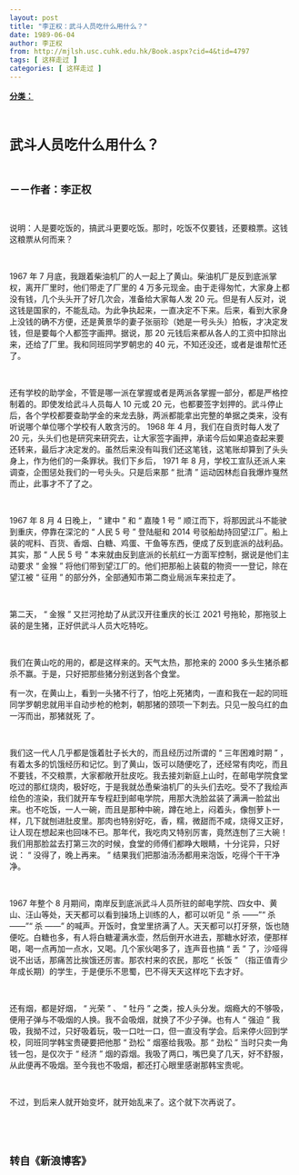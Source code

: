 ```yaml
---
layout: post
title: "李正权：武斗人员吃什么用什么？"
date: 1989-06-04
author: 李正权
from: http://mjlsh.usc.cuhk.edu.hk/Book.aspx?cid=4&tid=4797
tags: [ 这样走过 ]
categories: [ 这样走过 ]
---
```


<div style="margin: 15px 10px 10px 0px;">
 <div>
  <span id="ctl00_ContentPlaceHolder1_chapter1_SubjectLabel" style="font-weight:bold;text-decoration:underline;">
   分类：
  </span>
 </div>
 <p class="p1">
  <b>
   <font size="5">
    <span class="s1">
    </span>
    <br/>
   </font>
  </b>
 </p>
 <p class="p2">
  <span class="s1">
   <b>
    <font size="5">
     武斗人员吃什么用什么？
    </font>
   </b>
  </span>
 </p>
 <p class="p1">
  <b>
   <font size="4">
    <span class="s1">
    </span>
    <br/>
   </font>
  </b>
 </p>
 <p class="p2">
  <span class="s1">
   <b>
    <font size="4">
     －－作者：李正权
    </font>
   </b>
  </span>
 </p>
 <p class="p1">
  <span class="s1">
  </span>
  <br/>
 </p>
 <p class="p2">
  <span class="s1">
   说明：人是要吃饭的，搞武斗更要吃饭。那时，吃饭不仅要钱，还要粮票。这钱这粮票从何而来？
  </span>
 </p>
 <p class="p1">
  <span class="s1">
  </span>
  <br/>
 </p>
 <p class="p2">
  <span class="s2">
   1967
  </span>
  <span class="s1">
   年
  </span>
  <span class="s2">
   7
  </span>
  <span class="s1">
   月底，我跟着柴油机厂的人一起上了黄山。柴油机厂是反到底派掌权，离开厂里时，他们带走了厂里的
  </span>
  <span class="s2">
   4
  </span>
  <span class="s1">
   万多元现金。由于走得匆忙，大家身上都没有钱，几个头头开了好几次会，准备给大家每人发
  </span>
  <span class="s2">
   20
  </span>
  <span class="s1">
   元。但是有人反对，说这钱是国家的，不能乱动。为此争执起来，一直决定不下来。后来，看到大家身上没钱的确不方便，还是黄景华的妻子张丽珍（她是一号头头）拍板，才决定发钱，但是要每个人都签字画押。据说，那
  </span>
  <span class="s2">
   20
  </span>
  <span class="s1">
   元钱后来都从各人的工资中扣除出来，还给了厂里。我和同班同学罗朝忠的
  </span>
  <span class="s2">
   40
  </span>
  <span class="s1">
   元，不知还没还，或者是谁帮忙还了。
  </span>
 </p>
 <p class="p1">
  <span class="s1">
  </span>
  <br/>
 </p>
 <p class="p2">
  <span class="s1">
   还有学校的助学金，不管是哪一派在掌握或者是两派各掌握一部分，都是严格控制着的。即使发给武斗人员每人
  </span>
  <span class="s2">
   10
  </span>
  <span class="s1">
   元或
  </span>
  <span class="s2">
   20
  </span>
  <span class="s1">
   元，也都要签字划押的。武斗停止后，各个学校都要查助学金的来龙去脉，两派都能拿出完整的单据之类来，没有听说哪个单位哪个学校有人敢贪污的。
  </span>
  <span class="s2">
   1968
  </span>
  <span class="s1">
   年
  </span>
  <span class="s2">
   4
  </span>
  <span class="s1">
   月，我们在自贡时每人发了
  </span>
  <span class="s2">
   20
  </span>
  <span class="s1">
   元，头头们也是研究来研究去，让大家签字画押，承诺今后如果追查起来要还转来，最后才决定发的。虽然后来没有叫我们还这笔钱，这笔账却算到了头头身上，作为他们的一条罪状。我们下乡后，
  </span>
  <span class="s2">
   1971
  </span>
  <span class="s1">
   年
  </span>
  <span class="s2">
   8
  </span>
  <span class="s1">
   月，学校工宣队还派人来调查，企图惩处我们的一号头头。只是后来那
  </span>
  <span class="s2">
   “
  </span>
  <span class="s1">
   批清
  </span>
  <span class="s2">
   ”
  </span>
  <span class="s1">
   运动因林彪自我爆炸戛然而止，此事才不了了之。
  </span>
 </p>
 <p class="p1">
  <span class="s1">
  </span>
  <br/>
 </p>
 <p class="p2">
  <span class="s2">
   1967
  </span>
  <span class="s1">
   年
  </span>
  <span class="s2">
   8
  </span>
  <span class="s1">
   月
  </span>
  <span class="s2">
   4
  </span>
  <span class="s1">
   日晚上，
  </span>
  <span class="s2">
   “
  </span>
  <span class="s1">
   建中
  </span>
  <span class="s2">
   ”
  </span>
  <span class="s1">
   和
  </span>
  <span class="s2">
   “
  </span>
  <span class="s1">
   嘉陵
  </span>
  <span class="s2">
   1
  </span>
  <span class="s1">
   号
  </span>
  <span class="s2">
   ”
  </span>
  <span class="s1">
   顺江而下，将那因武斗不能驶到重庆，停靠在深沱的
  </span>
  <span class="s2">
   “
  </span>
  <span class="s1">
   人民
  </span>
  <span class="s2">
   5
  </span>
  <span class="s1">
   号
  </span>
  <span class="s2">
   ”
  </span>
  <span class="s1">
   登陆艇和
  </span>
  <span class="s2">
   2014
  </span>
  <span class="s1">
   号驳船劫持回望江厂。船上装的呢料、百货、香烟、白糖、鸡蛋、干鱼等东西，便成了反到底派的战利品。其实，那
  </span>
  <span class="s2">
   “
  </span>
  <span class="s1">
   人民
  </span>
  <span class="s2">
   5
  </span>
  <span class="s1">
   号
  </span>
  <span class="s2">
   ”
  </span>
  <span class="s1">
   本来就由反到底派的长航红一方面军控制，据说是他们主动要求
  </span>
  <span class="s2">
   “
  </span>
  <span class="s1">
   金猴
  </span>
  <span class="s2">
   ”
  </span>
  <span class="s1">
   将他们带到望江厂的。他们把那船上装载的物资一一登记，除在望江被
  </span>
  <span class="s2">
   “
  </span>
  <span class="s1">
   征用
  </span>
  <span class="s2">
   ”
  </span>
  <span class="s1">
   的部分外，全部通知市第二商业局派车来拉走了。
  </span>
 </p>
 <p class="p1">
  <span class="s1">
  </span>
  <br/>
 </p>
 <p class="p2">
  <span class="s1">
   第二天，
  </span>
  <span class="s2">
   “
  </span>
  <span class="s1">
   金猴
  </span>
  <span class="s2">
   ”
  </span>
  <span class="s1">
   又拦河抢劫了从武汉开往重庆的长江
  </span>
  <span class="s2">
   2021
  </span>
  <span class="s1">
   号拖轮，那拖驳上装的是生猪，正好供武斗人员大吃特吃。
  </span>
 </p>
 <p class="p1">
  <span class="s1">
  </span>
  <br/>
 </p>
 <p class="p2">
  <span class="s1">
   我们在黄山吃的用的，都是这样来的。天气太热，那抢来的
  </span>
  <span class="s2">
   2000
  </span>
  <span class="s1">
   多头生猪杀都杀不赢。于是，只好把那些猪分别送到各个食堂。
  </span>
 </p>
 <p class="p2">
  <span class="s1">
   有一次，在黄山上，看到一头猪不行了，怕吃上死猪肉，一直和我在一起的同班同学罗朝忠就用半自动步枪的枪刺，朝那猪的颈项一下刺去。只见一股乌红的血一泻而出，那猪就死
  </span>
  <span class="s2">
  </span>
  <span class="s1">
   了。
  </span>
 </p>
 <p class="p1">
  <span class="s1">
  </span>
  <br/>
 </p>
 <p class="p2">
  <span class="s1">
   我们这一代人几乎都是饿着肚子长大的，而且经历过所谓的
  </span>
  <span class="s2">
   “
  </span>
  <span class="s1">
   三年困难时期
  </span>
  <span class="s2">
   ”
  </span>
  <span class="s1">
   ，有着太多的饥饿经历和记忆。到了黄山，饭可以随便吃了，还经常有肉吃，而且不要钱，不交粮票，大家都敞开肚皮吃。我去接刘新庭上山时，在邮电学院食堂吃过的那红烧肉，极好吃，于是我就怂恿柴油机厂的头头们去吃。受不了我绘声绘色的渲染，我们就开车专程赶到邮电学院，用那大洗脸盆装了满满一脸盆出来。也不吃饭，一人一碗，而且是那种中碗，蹲在地上，闷着头，像刨萝卜一样，几下就刨进肚皮里。那肉也特别好吃，香，糯，微甜而不咸，烧得又正好，让人现在想起来也回味不已。那年代，我吃肉又特别厉害，竟然连刨了三大碗！我们用那脸盆去打第三次的时候，食堂的师傅们都睁大眼睛，十分诧异，只好说：
  </span>
  <span class="s2">
   “
  </span>
  <span class="s1">
   没得了，晚上再来。
  </span>
  <span class="s2">
   ”
  </span>
  <span class="s1">
   结果我们把那油汤汤都用来泡饭，吃得个干干净净。
  </span>
 </p>
 <p class="p1">
  <span class="s1">
  </span>
  <br/>
 </p>
 <p class="p2">
  <span class="s2">
   1967
  </span>
  <span class="s1">
   年整个
  </span>
  <span class="s2">
   8
  </span>
  <span class="s1">
   月期间，南岸反到底派武斗人员所驻的邮电学院、四女中、黄山、汪山等处，天天都可以看到操场上训练的人，都可以听见
  </span>
  <span class="s2">
   “
  </span>
  <span class="s1">
   杀
  </span>
  <span class="s2">
   ——”“
  </span>
  <span class="s1">
   杀
  </span>
  <span class="s2">
   ——”“
  </span>
  <span class="s1">
   杀
  </span>
  <span class="s2">
   ——”
  </span>
  <span class="s1">
   的喊声。开饭时，食堂里挤满了人。天天都可以打牙祭，饭也随便吃。白糖也多，有人将白糖灌满水壶，然后倒开水进去，那糖水好浓，便那样喝，喝一点再加一点水，又喝。几个家伙喝多了，连声音也搞
  </span>
  <span class="s2">
   “
  </span>
  <span class="s1">
   丢
  </span>
  <span class="s2">
   ”
  </span>
  <span class="s1">
   了，沙哑得说不出话，那痛苦比挨饿还厉害。那农村来的农民，那吃
  </span>
  <span class="s2">
   “
  </span>
  <span class="s1">
   长饭
  </span>
  <span class="s2">
   ”
  </span>
  <span class="s1">
   （指正值青少年成长期）的学生，于是便乐不思蜀，巴不得天天这样吃下去才好。
  </span>
 </p>
 <p class="p1">
  <span class="s1">
  </span>
  <br/>
 </p>
 <p class="p2">
  <span class="s1">
   还有烟，都是好烟，
  </span>
  <span class="s2">
   “
  </span>
  <span class="s1">
   光荣
  </span>
  <span class="s2">
   ”
  </span>
  <span class="s1">
   、
  </span>
  <span class="s2">
   “
  </span>
  <span class="s1">
   牡丹
  </span>
  <span class="s2">
   ”
  </span>
  <span class="s1">
   之类，按人头分发。烟瘾大的不够吸，便用子弹与不吸烟的人换。我不会吸烟，就换了不少子弹。也有人
  </span>
  <span class="s2">
   “
  </span>
  <span class="s1">
   强迫
  </span>
  <span class="s2">
   ”
  </span>
  <span class="s1">
   我吸，我拗不过，只好吸着玩，吸一口吐一口，但一直没有学会。后来停火回到学校，同班同学韩宝贵硬要把他那
  </span>
  <span class="s2">
   “
  </span>
  <span class="s1">
   劲松
  </span>
  <span class="s2">
   ”
  </span>
  <span class="s1">
   烟塞给我吸。那
  </span>
  <span class="s2">
   “
  </span>
  <span class="s1">
   劲松
  </span>
  <span class="s2">
   ”
  </span>
  <span class="s1">
   当时只卖一角钱一包，是仅次于
  </span>
  <span class="s2">
   “
  </span>
  <span class="s1">
   经济
  </span>
  <span class="s2">
   ”
  </span>
  <span class="s1">
   烟的孬烟。我吸了两口，嘴巴臭了几天，好不舒服，从此便再不吸烟。至今我也不吸烟，都还打心眼里感谢那韩宝贵呢。
  </span>
 </p>
 <p class="p1">
  <span class="s1">
  </span>
  <br/>
 </p>
 <p class="p2">
  <span class="s1">
   不过，到后来人就开始变坏，就开始乱来了。这个就下次再说了。
  </span>
 </p>
 <p class="p1">
  <span class="s1">
  </span>
  <br/>
 </p>
 <p class="p1">
  <b>
   <font size="4">
    <span class="s1">
    </span>
    <br/>
   </font>
  </b>
 </p>
 <p class="p2">
  <span class="s1">
   <b>
    <font size="4">
     转自《新浪博客》
    </font>
   </b>
  </span>
 </p>
</div>

